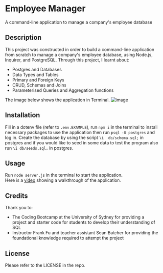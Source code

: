 # Employee Manager
A command-line application to manage a company's employee database

## Description

This project was constructed in order to build a command-line application from scratch to manage a company's employee database, using Node.js, Inquirer, and PostgreSQL. Through this project, I learnt about:

- Postgres and Databases
- Data Types and Tables
- Primary and Foreign Keys
- CRUD, Schemas and Joins 
- Parameterised Queries and Aggregation functions

The image below shows the application in Terminal.
![image](https://github.com/user-attachments/assets/1115bc68-0647-4ac4-870d-d86fb03c64a5)



## Installation

Fill in a dotenv file (refer to `.env.EXAMPLE`), run `npm i` in the terminal to install necessary packages to use the application then run `psql -U postgres` and log in. Create the database by using the script `\i  db/schema.sql;` in postgres and if you would like to seed in some data to test the program also run `\i db/seeds.sql;` in postgres.

## Usage

Run `node server.js` in the terminal to start the application.  
Here is a [video](https://drive.google.com/file/d/1li0nz7KnYEqCCIpZx76jxu3AeGXLc2aK/view?usp=drive_link) showing a walkthrough of the application.

## Credits

Thank you to:

- The Coding Bootcamp at the University of Sydney for providing a project and starter code for students to develop their understanding of SQL
- Instructor Frank Fu and teacher assistant Sean Butcher for providing the foundational knowledge required to attempt the project

## License

Please refer to the LICENSE in the repo.
